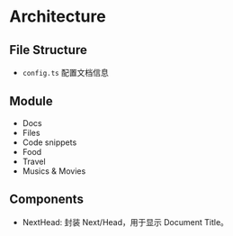 # Architecture

## File Structure

- `config.ts` 配置文档信息

## Module

- Docs
- Files
- Code snippets
- Food
- Travel
- Musics & Movies

## Components

- NextHead: 封装 Next/Head，用于显示 Document Title。
